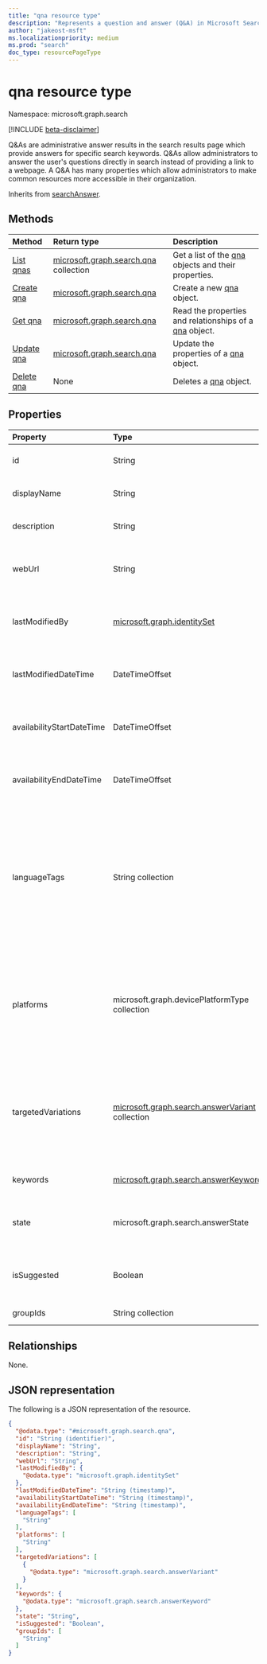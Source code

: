 ```yaml
---
title: "qna resource type"
description: "Represents a question and answer (Q&A) in Microsoft Search."
author: "jakeost-msft"
ms.localizationpriority: medium
ms.prod: "search"
doc_type: resourcePageType
---
```


# qna resource type

Namespace: microsoft.graph.search

[!INCLUDE [beta-disclaimer](../../includes/beta-disclaimer.md)]

Q&As are administrative answer results in the search results page which provide answers for specific search keywords. Q&As allow administrators to answer the user's questions directly in search instead of providing a link to a webpage. A Q&A has many properties which allow administrators to make common resources more accessible in their organization.

Inherits from [searchAnswer](../resources/search-searchAnswer.md).

## Methods
|Method|Return type|Description|
|:---|:---|:---|
|[List qnas](../api/search-searchentity-list-qnas.md)|[microsoft.graph.search.qna](../resources/search-qna.md) collection|Get a list of the [qna](../resources/search-qna.md) objects and their properties.|
|[Create qna](../api/search-searchentity-post-qnas.md)|[microsoft.graph.search.qna](../resources/search-qna.md)|Create a new [qna](../resources/search-qna.md) object.|
|[Get qna](../api/search-qna-get.md)|[microsoft.graph.search.qna](../resources/search-qna.md)|Read the properties and relationships of a [qna](../resources/search-qna.md) object.|
|[Update qna](../api/search-qna-update.md)|[microsoft.graph.search.qna](../resources/search-qna.md)|Update the properties of a [qna](../resources/search-qna.md) object.|
|[Delete qna](../api/search-qna-delete.md)|None|Deletes a [qna](../resources/search-qna.md) object.|

## Properties
|Property|Type|Description|
|:---|:---|:---|
|id|String|The unique identifier (GUID) for the qna. Inherited from [entity](../resources/entity.md).|
|displayName|String|Question displayed in search results. Inherited from [searchAnswer](../resources/search-searchAnswer.md).|
|description|String|Answer displayed in search results. Inherited from [searchAnswer](../resources/search-searchAnswer.md).|
|webUrl|String|Qna URL link. When users click this qna in search results, they will go to this URL. Inherited from [searchAnswer](../resources/search-searchAnswer.md).|
|lastModifiedBy|[microsoft.graph.identitySet](../resources/identityset.md)|Details of the user that created or last modified the qna. Inherited from [searchAnswer](../resources/search-searchAnswer.md). Read-only. |
|lastModifiedDateTime|DateTimeOffset| Timestamp of when the qna is created or edited. Inherited from [searchAnswer](../resources/search-searchAnswer.md). Read-only.|
|availabilityStartDateTime|DateTimeOffset|Timestamp of when the qna will start to appear as a search result. Set as `null` for always available.|
|availabilityEndDateTime|DateTimeOffset|Timestamp of when the qna will stop to appear as a search result. Set as `null` for always available.|
|languageTags|String collection|A list of language names that are geographically specific and that this QnA can be viewed in. Each language tag value follows the pattern {language}-{region}. As an example, `en-us` is English as used in the United States. See [supported language tags](search-api-answers-overview.md#supported-language-tags) for the list of possible values. |
|platforms|microsoft.graph.devicePlatformType collection|List of devices and operating systems able to view this qna. Possible values are: `unknown`, `android`, `androidForWork`, `ios`, `macOS`, `windowsPhone81`, `windowsPhone81AndLater`, `windows10AndLater`, `androidWorkProfile`, `androidASOP`.|
|targetedVariations|[microsoft.graph.search.answerVariant](../resources/search-answerVariant.md) collection|Variations of a qna for different countries or devices. Use when you need to show different content to users based on their device, country/region, or both. The date and group settings will apply to all variations.|
|keywords|[microsoft.graph.search.answerKeyword](../resources/search-answerKeyword.md)|Keywords that trigger this qna to appear in search results.|
|state|microsoft.graph.search.answerState|State of the qna. Possible values are: `published`, `draft`, `excluded`, or `unknownFutureValue`.|
|isSuggested|Boolean| True if this qna was suggested to the admin by a user or was mined and suggested by Microsoft. Read-only.|
|groupIds|String collection|List of security groups able to view this qna.|


## Relationships
None.

## JSON representation
The following is a JSON representation of the resource.
<!-- {
  "blockType": "resource",
  "keyProperty": "id",
  "@odata.type": "microsoft.graph.search.qna",
  "baseType": "microsoft.graph.search.searchAnswer",
  "openType": false
}
-->
``` json
{
  "@odata.type": "#microsoft.graph.search.qna",
  "id": "String (identifier)",
  "displayName": "String",
  "description": "String",
  "webUrl": "String",
  "lastModifiedBy": {
    "@odata.type": "microsoft.graph.identitySet"
  },
  "lastModifiedDateTime": "String (timestamp)",
  "availabilityStartDateTime": "String (timestamp)",
  "availabilityEndDateTime": "String (timestamp)",
  "languageTags": [
    "String"
  ],
  "platforms": [
    "String"
  ],
  "targetedVariations": [
    {
      "@odata.type": "microsoft.graph.search.answerVariant"
    }
  ],
  "keywords": {
    "@odata.type": "microsoft.graph.search.answerKeyword"
  },
  "state": "String",
  "isSuggested": "Boolean",
  "groupIds": [
    "String"
  ]
}
```

